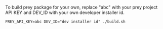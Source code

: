 To build prey package for your own, replace "abc" with your prey project API KEY and DEV_ID with your own developer installer id.

```PREY_API_KEY=abc DEV_ID="dev installer id" ./build.sh```

